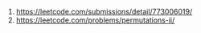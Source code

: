 1. https://leetcode.com/submissions/detail/773006019/
2. https://leetcode.com/problems/permutations-ii/
